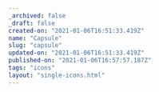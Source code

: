 ```yaml
---
_archived: false
_draft: false
created-on: "2021-01-06T16:51:33.419Z"
name: "Capsule"
slug: "capsule"
updated-on: "2021-01-06T16:51:33.419Z"
published-on: "2021-01-06T16:57:57.187Z"
tags: "icons"
layout: "single-icons.html"
---
```



